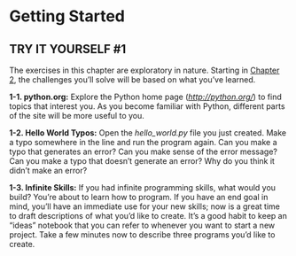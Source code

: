 # Getting Started


## TRY IT YOURSELF #1

The exercises in this chapter are exploratory in nature. Starting in
[Chapter 2](../chapter_02/README.md#ch02), the challenges you&rsquo;ll solve will be based
on what you&rsquo;ve learned.

<span id="ch1exe1"></span>**1-1. python.org:** Explore the Python home
page (*<http://python.org/>*) to find topics that interest you. As you
become familiar with Python, different parts of the site will be more
useful to you.

<span id="ch1exe2"></span>**1-2. Hello World Typos:** Open the
*hello_world.py* file you just created. Make a typo somewhere in the
line and run the program again. Can you make a typo that generates an
error? Can you make sense of the error message? Can you make a typo that
doesn&rsquo;t generate an error? Why do you think it didn&rsquo;t make an error?

<span id="ch1exe3"></span>**1-3. Infinite Skills:** If you had infinite
programming skills, what would you build? You&rsquo;re about to learn how to
program. If you have an end goal in mind, you&rsquo;ll have an immediate use
for your new skills; now is a great time to draft descriptions of what
you&rsquo;d like to create. It&rsquo;s a good habit to keep an &ldquo;ideas&rdquo; notebook that
you can refer to whenever you want to start a new project. Take a few
minutes now to describe three programs you&rsquo;d like to create.

